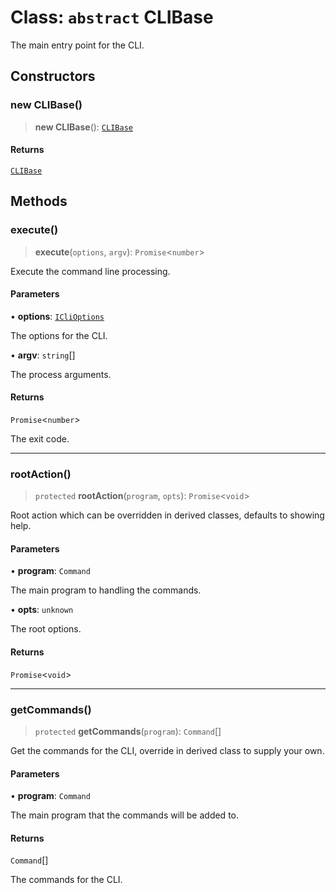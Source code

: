 # Class: `abstract` CLIBase

The main entry point for the CLI.

## Constructors

### new CLIBase()

> **new CLIBase**(): [`CLIBase`](CLIBase.md)

#### Returns

[`CLIBase`](CLIBase.md)

## Methods

### execute()

> **execute**(`options`, `argv`): `Promise`\<`number`\>

Execute the command line processing.

#### Parameters

• **options**: [`ICliOptions`](../interfaces/ICliOptions.md)

The options for the CLI.

• **argv**: `string`[]

The process arguments.

#### Returns

`Promise`\<`number`\>

The exit code.

***

### rootAction()

> `protected` **rootAction**(`program`, `opts`): `Promise`\<`void`\>

Root action which can be overridden in derived classes, defaults to showing help.

#### Parameters

• **program**: `Command`

The main program to handling the commands.

• **opts**: `unknown`

The root options.

#### Returns

`Promise`\<`void`\>

***

### getCommands()

> `protected` **getCommands**(`program`): `Command`[]

Get the commands for the CLI, override in derived class to supply your own.

#### Parameters

• **program**: `Command`

The main program that the commands will be added to.

#### Returns

`Command`[]

The commands for the CLI.
